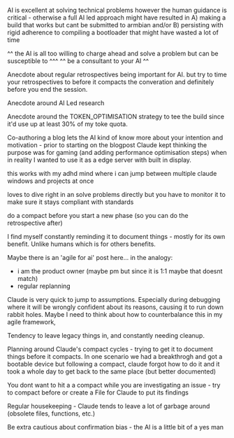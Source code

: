 AI is excellent at solving technical problems however the human guidance is critical - otherwise a full AI led approach might have resulted in A) making a build that works but cant be submitted to armbian and/or B) persisting with rigid adherence to compiling a bootloader that might have wasted a lot of time

^^ the AI is all too willing to charge ahead and solve a problem but can be susceptible to ^^^
^^ be a consultant to your AI ^^

Anecdote about regular retrospectives being important for AI. but try to time your retrospectives to before it compacts the converation and definitely before you end the session.

Anecdote around AI Led research

Anecdote around the TOKEN_OPTIMISATION strategy to tee the build since it'd use up at least 30% of my toke quota.

Co-authoring a blog lets the AI kind of know more about your intention and motivation - prior to starting on the blogpost Claude kept thinking the purpose was for gaming (and adding performance optimisation steps) when in reality I wanted to use it as a edge server with built in display.

this works with my adhd mind where i can jump between multiple claude windows and projects at once

loves to dive right in an solve problems directly but you have to monitor it to make sure it stays compliant with standards

do a compact before you start a new phase (so you can do the retrospective after)

I find myself constantly reminding it to document things - mostly for its own benefit. Unlike humans which is for others benefits.

Maybe there is an 'agile for ai' post here... in the analogy:
  - i am the product owner (maybe pm but since it is 1:1 maybe that doesnt match)
  - regular replanning

Claude is very quick to jump to assumptions. Especially during debugging where it will be wrongly confident about its reasons, causing it to run down rabbit holes. Maybe I need to think about how to counterbalance this in my agile framework,

Tendency to leave legacy things in, and constantly needing cleanup.

Planning around Claude's compact cycles - trying to get it to document things before it compacts. In one scenario we had a breakthrogh and got a bootable device but following a compact, claude forgot how to do it and it took a whole day to get back to the same place (but better documented)

You dont want to hit a a compact while you are investigating an issue - try to compact before or create a File for Claude to put its findings

Regular housekeeping - Claude tends to leave a lot of garbage around (obsolete files, functions, etc.)

Be extra cautious about confirmation bias - the AI is a little bit of a yes man